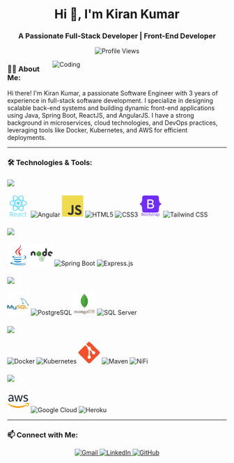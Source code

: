 <h1 align="center">Hi 👋, I'm Kiran Kumar</h1>
<h3 align="center">A Passionate Full-Stack Developer | Front-End Developer</h3>

<p align="center">
  <img src="https://komarev.com/ghpvc/?username=kirankumar866&label=Profile%20views&color=0e75b6&style=flat" alt="Profile Views" />
</p>

<img align="right" alt="Coding" width="400" src="https://img.freepik.com/free-vector/hand-drawn-web-developers_23-2148819604.jpg?t=st=1715939441~exp=1715943041~hmac=2e2df3656f79d8299c235a7a783226fe9ac2f1b08098445ee86f7edbde956671&w=996" />

### 👨‍💻 About Me:
Hi there! I'm Kiran Kumar, a passionate Software Engineer with 3 years of experience in full-stack software development. I specialize in designing scalable back-end systems and building dynamic front-end applications using Java, Spring Boot, ReactJS, and AngularJS. I have a strong background in microservices, cloud technologies, and DevOps practices, leveraging tools like Docker, Kubernetes, and AWS for efficient deployments.

---

### 🛠️ **Technologies & Tools:**

### <img src="https://img.shields.io/badge/-Frontend-blue?style=for-the-badge" />
<p>
  <img src="https://raw.githubusercontent.com/devicons/devicon/master/icons/react/react-original-wordmark.svg" alt="React" width="50" height="50"/>
  <img src="https://angular.io/assets/images/logos/angular/angular.svg" alt="Angular" width="50" height="50"/>
  <img src="https://raw.githubusercontent.com/devicons/devicon/master/icons/javascript/javascript-original.svg" alt="JavaScript" width="50" height="50"/>
  <img src="https://www.vectorlogo.zone/logos/w3_html5/w3_html5-icon.svg" alt="HTML5" width="50" height="50"/>
  <img src="https://www.vectorlogo.zone/logos/w3_css/w3_css-icon.svg" alt="CSS3" width="50" height="50"/>
  <img src="https://raw.githubusercontent.com/devicons/devicon/master/icons/bootstrap/bootstrap-plain-wordmark.svg" alt="Bootstrap" width="50" height="50"/>
  <img src="https://www.vectorlogo.zone/logos/tailwindcss/tailwindcss-icon.svg" alt="Tailwind CSS" width="50" height="50"/>
</p>

### <img src="https://img.shields.io/badge/-Backend-green?style=for-the-badge" />
<p>
  <img src="https://raw.githubusercontent.com/devicons/devicon/master/icons/java/java-original.svg" alt="Java" width="50" height="50"/>
  <img src="https://raw.githubusercontent.com/devicons/devicon/master/icons/nodejs/nodejs-original-wordmark.svg" alt="Node.js" width="50" height="50"/>
  <img src="https://spring.io/images/spring-logo-2022-060a31a0c8bd9a4db3d17a105190d749.svg" alt="Spring Boot" width="80" height="50"/>
  <img src="https://www.vectorlogo.zone/logos/expressjs/expressjs-icon.svg" alt="Express.js" width="50" height="50"/>
</p>

### <img src="https://img.shields.io/badge/-Databases-orange?style=for-the-badge" />
<p>
  <img src="https://raw.githubusercontent.com/devicons/devicon/master/icons/mysql/mysql-original-wordmark.svg" alt="MySQL" width="50" height="50"/>
  <img src="https://www.vectorlogo.zone/logos/postgresql/postgresql-icon.svg" alt="PostgreSQL" width="50" height="50"/>
  <img src="https://raw.githubusercontent.com/devicons/devicon/master/icons/mongodb/mongodb-original-wordmark.svg" alt="MongoDB" width="50" height="50"/>
  <img src="https://www.svgrepo.com/show/303229/microsoft-sql-server-logo.svg" alt="SQL Server" width="50" height="50"/>
</p>

### <img src="https://img.shields.io/badge/-DevOps-%23FF5733?style=for-the-badge" />
<p>
  <img src="https://www.vectorlogo.zone/logos/docker/docker-icon.svg" alt="Docker" width="50" height="50"/>
  <img src="https://www.vectorlogo.zone/logos/kubernetes/kubernetes-icon.svg" alt="Kubernetes" width="50" height="50"/>
  <img src="https://raw.githubusercontent.com/devicons/devicon/master/icons/git/git-original.svg" alt="Git" width="50" height="50"/>
  <img src="https://upload.wikimedia.org/wikipedia/commons/thumb/e/e3/Apache_Maven_logo.svg/160px-Apache_Maven_logo.svg.png" alt="Maven" width="50" height="50"/>
  <img src="https://upload.wikimedia.org/wikipedia/commons/thumb/2/2e/Apache_NiFi_logo.svg/256px-Apache_NiFi_logo.svg.png" alt="NiFi" width="50" height="50"/>
</p>

### <img src="https://img.shields.io/badge/-Cloud-%230082C4?style=for-the-badge" />
<p>
  <img src="https://raw.githubusercontent.com/devicons/devicon/master/icons/amazonwebservices/amazonwebservices-original-wordmark.svg" alt="AWS" width="50" height="50"/>
  <img src="https://upload.wikimedia.org/wikipedia/commons/thumb/3/39/Google_Cloud_Platform_logo.svg/1024px-Google_Cloud_Platform_logo.svg.png" alt="Google Cloud" width="50" height="50"/>
  <img src="https://www.vectorlogo.zone/logos/heroku/heroku-icon.svg" alt="Heroku" width="50" height="50"/>
</p>

---

### 📫 **Connect with Me:**
<p align="center">
  <a href="mailto:kirankumar201018@gmail.com">
    <img src="https://img.shields.io/badge/Gmail-D14836?style=for-the-badge&logo=gmail&logoColor=white" alt="Gmail" />
  </a>
  <a href="https://www.linkedin.com/in/kiran-kumar">
    <img src="https://img.shields.io/badge/LinkedIn-0077B5?style=for-the-badge&logo=linkedin&logoColor=white" alt="LinkedIn" />
  </a>
  <a href="https://github.com/kirankumar866">
    <img src="https://img.shields.io/badge/GitHub-181717?style=for-the-badge&logo=github&logoColor=white" alt="GitHub" />
  </a>
</p>
